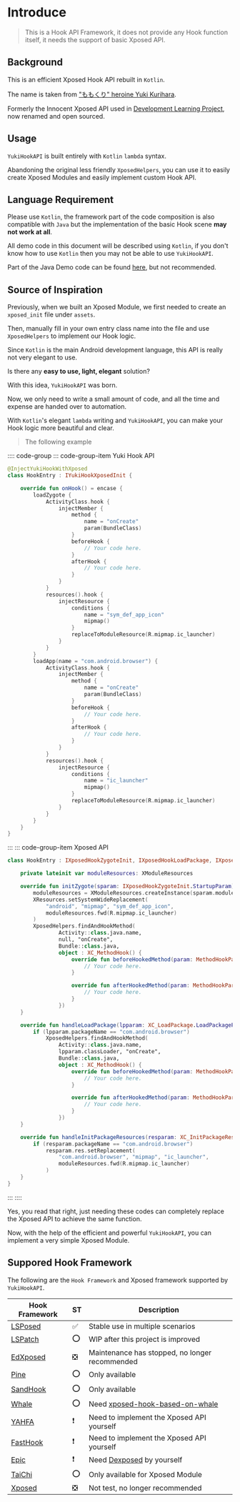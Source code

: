 # Introduce

> This is a Hook API Framework, it does not provide any Hook function itself, it needs the support of basic Xposed API.

## Background

This is an efficient Xposed Hook API rebuilt in `Kotlin`.

The name is taken from ["ももくり" heroine Yuki Kurihara](https://www.bilibili.com/bangumi/play/ss5016).

Formerly the Innocent Xposed API used in [Development Learning Project](https://github.com/fankes/TMore), now renamed and open sourced.

## Usage

`YukiHookAPI` is built entirely with `Kotlin` `lambda` syntax.

Abandoning the original less friendly `XposedHelpers`, you can use it to easily create Xposed Modules and easily implement custom Hook API.

## Language Requirement

Please use `Kotlin`, the framework part of the code composition is also compatible with `Java` but the implementation of the basic Hook scene **may not work at all**.

All demo code in this document will be described using `Kotlin`, if you don't know how to use `Kotlin` then you may not be able to use `YukiHookAPI`.

Part of the Java Demo code can be found [here](https://github.com/fankes/YukiHookAPI/tree/master/demo-module/src/main/java/com/highcapable/yukihookapi/demo_module/hook/java), but not recommended.

## Source of Inspiration

Previously, when we built an Xposed Module, we first needed to create an `xposed_init` file under `assets`.

Then, manually fill in your own entry class name into the file and use `XposedHelpers` to implement our Hook logic.

Since `Kotlin` is the main Android development language, this API is really not very elegant to use.

Is there any **easy to use, light, elegant** solution?

With this idea, `YukiHookAPI` was born.

Now, we only need to write a small amount of code, and all the time and expense are handed over to automation.

With `Kotlin`'s elegant `lambda` writing and `YukiHookAPI`, you can make your Hook logic more beautiful and clear.

> The following example

:::: code-group
::: code-group-item Yuki Hook API

```kotlin
@InjectYukiHookWithXposed
class HookEntry : IYukiHookXposedInit {

    override fun onHook() = encase {
        loadZygote {
            ActivityClass.hook {
                injectMember {
                    method {
                        name = "onCreate"
                        param(BundleClass)
                    }
                    beforeHook {
                        // Your code here.
                    }
                    afterHook {
                        // Your code here.
                    }
                }
            }
            resources().hook {
                injectResource {
                    conditions {
                        name = "sym_def_app_icon"
                        mipmap()
                    }
                    replaceToModuleResource(R.mipmap.ic_launcher)
                }
            }
        }
        loadApp(name = "com.android.browser") {
            ActivityClass.hook {
                injectMember {
                    method {
                        name = "onCreate"
                        param(BundleClass)
                    }
                    beforeHook {
                        // Your code here.
                    }
                    afterHook {
                        // Your code here.
                    }
                }
            }
            resources().hook {
                injectResource {
                    conditions {
                        name = "ic_launcher"
                        mipmap()
                    }
                    replaceToModuleResource(R.mipmap.ic_launcher)
                }
            }
        }
    }
}
```

:::
::: code-group-item Xposed API

```kotlin
class HookEntry : IXposedHookZygoteInit, IXposedHookLoadPackage, IXposedHookInitPackageResources {

    private lateinit var moduleResources: XModuleResources

    override fun initZygote(sparam: IXposedHookZygoteInit.StartupParam) {
        moduleResources = XModuleResources.createInstance(sparam.modulePath, null)
        XResources.setSystemWideReplacement(
            "android", "mipmap", "sym_def_app_icon",
            moduleResources.fwd(R.mipmap.ic_launcher)
        )
        XposedHelpers.findAndHookMethod(
                Activity::class.java.name,
                null, "onCreate",
                Bundle::class.java,
                object : XC_MethodHook() {
                    override fun beforeHookedMethod(param: MethodHookParam?) {
                        // Your code here.
                    }

                    override fun afterHookedMethod(param: MethodHookParam?) {
                        // Your code here.
                    }
                })
    }

    override fun handleLoadPackage(lpparam: XC_LoadPackage.LoadPackageParam) {
        if (lpparam.packageName == "com.android.browser")
            XposedHelpers.findAndHookMethod(
                Activity::class.java.name,
                lpparam.classLoader, "onCreate",
                Bundle::class.java,
                object : XC_MethodHook() {
                    override fun beforeHookedMethod(param: MethodHookParam?) {
                        // Your code here.
                    }

                    override fun afterHookedMethod(param: MethodHookParam?) {
                        // Your code here.
                    }
                })
    }

    override fun handleInitPackageResources(resparam: XC_InitPackageResources.InitPackageResourcesParam) {
        if (resparam.packageName == "com.android.browser")
            resparam.res.setReplacement(
                "com.android.browser", "mipmap", "ic_launcher",
                moduleResources.fwd(R.mipmap.ic_launcher)
            )
    }
}
```

:::
::::

Yes, you read that right, just needing these codes can completely replace the Xposed API to achieve the same function.

Now, with the help of the efficient and powerful `YukiHookAPI`, you can implement a very simple Xposed Module.

## Suppored Hook Framework

The following are the `Hook Framework` and Xposed framework supported by `YukiHookAPI`.

| Hook Framework                                            | ST  | Description                                                                               |
| --------------------------------------------------------- | --- | ----------------------------------------------------------------------------------------- |
| [LSPosed](https://github.com/LSPosed/LSPosed)             | ✅   | Stable use in multiple scenarios                                                          |
| [LSPatch](https://github.com/LSPosed/LSPatch)             | ⭕   | WIP after this project is improved                                                        |
| [EdXposed](https://github.com/ElderDrivers/EdXposed)      | ❎   | Maintenance has stopped, no longer recommended                                            |
| [Pine](https://github.com/canyie/pine)                    | ⭕   | Only available                                                                            |
| [SandHook](https://github.com/asLody/SandHook)            | ⭕   | Only available                                                                            |
| [Whale](https://github.com/asLody/whale)                  | ⭕   | Need [xposed-hook-based-on-whale](https://github.com/WindySha/xposed-hook-based-on-whale) |
| [YAHFA](https://github.com/PAGalaxyLab/YAHFA)             | ❗   | Need to implement the Xposed API yourself                                                 |
| [FastHook](https://github.com/turing-technician/FastHook) | ❗   | Need to implement the Xposed API yourself                                                 |
| [Epic](https://github.com/tiann/epic)                     | ❗   | Need [Dexposed](https://github.com/alibaba/dexposed) by yourself                          |
| [TaiChi](https://github.com/taichi-framework/TaiChi)      | ⭕   | Only available for Xposed Module                                                          |
| [Xposed](https://github.com/rovo89/Xposed)                | ❎   | Not test, no longer recommended                                                           |